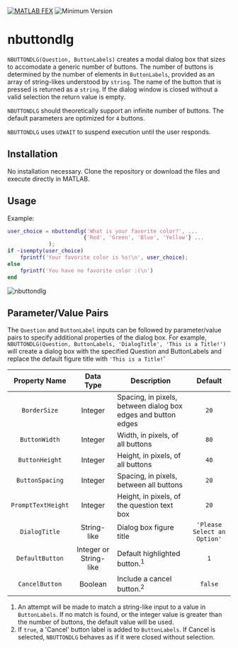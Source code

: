 [![MATLAB FEX](https://img.shields.io/badge/MATLAB%20FEX-nbuttondlg-brightgreen.svg)](http://www.mathworks.com/matlabcentral/fileexchange/53394-nbuttondlg--a-generic-implementation-of-questboxdlg) ![Minimum Version](https://img.shields.io/badge/Requires-R2016b%20%28v9.1%29-orange.svg)

# nbuttondlg

`NBUTTONDLG(Question, ButtonLabels)` creates a modal dialog box that sizes to accomodate a generic number of buttons. The number of buttons is determined by the number of elements in `ButtonLabels`, provided as an array of string-likes understood by `string`. The name of the button that is pressed is returned as a `string`. If the dialog window is closed without a valid selection the return value is empty.

`NBUTTONDLG` should theoretically support an infinite number of buttons. The default parameters are optimized for `4` buttons.

`NBUTTONDLG` uses `UIWAIT` to suspend execution until the user responds.

## Installation

No installation necessary. Clone the repository or download the files and execute directly in MATLAB.

## Usage

Example:

```matlab
user_choice = nbuttondlg('What is your favorite color?', ...
                        {'Red', 'Green', 'Blue', 'Yellow'} ...
             );
if ~isempty(user_choice)
    fprintf('Your favorite color is %s!\n', user_choice);
else
    fprintf('You have no favorite color :(\n')
end
````

![nbuttondlg](https://github.com/sco1/sco1.github.io/blob/master/nbuttondlg/nbuttondlg.PNG)

## Parameter/Value Pairs

The `Question` and `ButtonLabel` inputs can be followed by parameter/value pairs to specify additional properties of the dialog box. For example, `NBUTTONDLG(Question, ButtonLabels, 'DialogTitle', 'This is a Title!')` will create a dialog box with the specified Question and ButtonLabels and replace the default figure title with `'This is a Title!`'

Property Name      | Data Type              | Description                                                   | Default
:---:              | :---:                  | ---                                                           | :---:
`BorderSize`       | Integer                | Spacing, in pixels, between dialog box edges and button edges | `20`
`ButtonWidth`      | Integer                | Width, in pixels, of all buttons                              | `80`
`ButtonHeight`     | Integer                | Height, in pixels, of all buttons                             | `40`
`ButtonSpacing`    | Integer                | Spacing, in pixels, between all buttons                       | `20`
`PromptTextHeight` | Integer                | Height, in pixels, of the question text box                   | `20`
`DialogTitle`      | String-like            | Dialog box figure title                                       | `'Please Select an Option'`
`DefaultButton`    | Integer or String-like | Default highlighted button.<sup>1</sup>                       | `1`
`CancelButton`     | Boolean                | Include a cancel button.<sup>2</sup>                          | `false`

1. An attempt will be made to match a string-like input to a value in `ButtonLabels`. If no match is found, or the integer value is greater than the number of buttons, the default value will be used.
2. If `true`, a 'Cancel' button label is added to `ButtonLabels`. If Cancel is selected, `NBUTTONDLG` behaves as if it were closed without selection.
